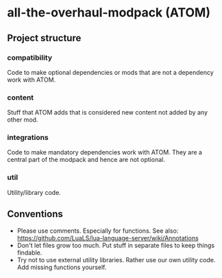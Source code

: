 # all-the-overhaul-modpack (ATOM)

## Project structure

### compatibility

Code to make optional dependencies or mods that are not a dependency work with ATOM.

### content

Stuff that ATOM adds that is considered new content not added by any other mod.

### integrations

Code to make mandatory dependencies work with ATOM. They are a central part of the modpack and hence are not optional.

### util

Utility/library code.

## Conventions

- Please use comments. Especially for functions. See also: https://github.com/LuaLS/lua-language-server/wiki/Annotations
- Don't let files grow too much. Put stuff in separate files to keep things findable.
- Try not to use external utility libraries. Rather use our own utility code. Add missing functions yourself.